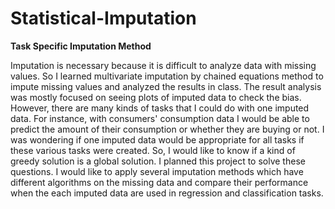 # Statistical-Imputation

**Task Specific Imputation Method**

Imputation is necessary because it is difficult to analyze data with missing values. So I learned multivariate imputation by chained equations method to impute missing values and analyzed the results in class. The result analysis was mostly focused on seeing plots of imputed data to check the bias. However, there are many kinds of tasks that I could do with one imputed data. For instance, with consumers' consumption data I would be able to predict the amount of their consumption or whether they are buying or not. I was wondering if one imputed data would be appropriate for all tasks if these various tasks were created. So, I would like to know if a kind of greedy solution is a global solution. I planned this project to solve these questions. I would like to apply several imputation methods which have different algorithms on the missing data and compare their performance when the each imputed data are used in regression and classification tasks.
